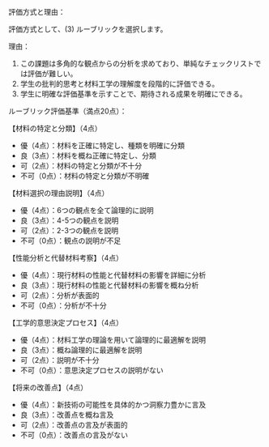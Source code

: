 評価方式と理由：

評価方式として、(3) ルーブリックを選択します。

理由：
1. この課題は多角的な観点からの分析を求めており、単純なチェックリストでは評価が難しい。
2. 学生の批判的思考と材料工学の理解度を段階的に評価できる。
3. 学生に明確な評価基準を示すことで、期待される成果を明確にできる。

ルーブリック評価基準（満点20点）：

【材料の特定と分類】（4点）
- 優（4点）：材料を正確に特定し、種類を明確に分類
- 良（3点）：材料を概ね正確に特定し、分類
- 可（2点）：材料の特定と分類が不十分
- 不可（0点）：材料の特定と分類が不明確

【材料選択の理由説明】（4点）
- 優（4点）：6つの観点を全て論理的に説明
- 良（3点）：4-5つの観点を説明
- 可（2点）：2-3つの観点を説明
- 不可（0点）：観点の説明が不足

【性能分析と代替材料考察】（4点）
- 優（4点）：現行材料の性能と代替材料の影響を詳細に分析
- 良（3点）：現行材料の性能と代替材料の影響を概ね分析
- 可（2点）：分析が表面的
- 不可（0点）：分析が不十分

【工学的意思決定プロセス】（4点）
- 優（4点）：材料工学の理論を用いて論理的に最適解を説明
- 良（3点）：概ね論理的に最適解を説明
- 可（2点）：説明が不十分
- 不可（0点）：意思決定プロセスの説明がない

【将来の改善点】（4点）
- 優（4点）：新技術の可能性を具体的かつ洞察力豊かに言及
- 良（3点）：改善点を概ね言及
- 可（2点）：改善点の言及が表面的
- 不可（0点）：改善点の言及がない